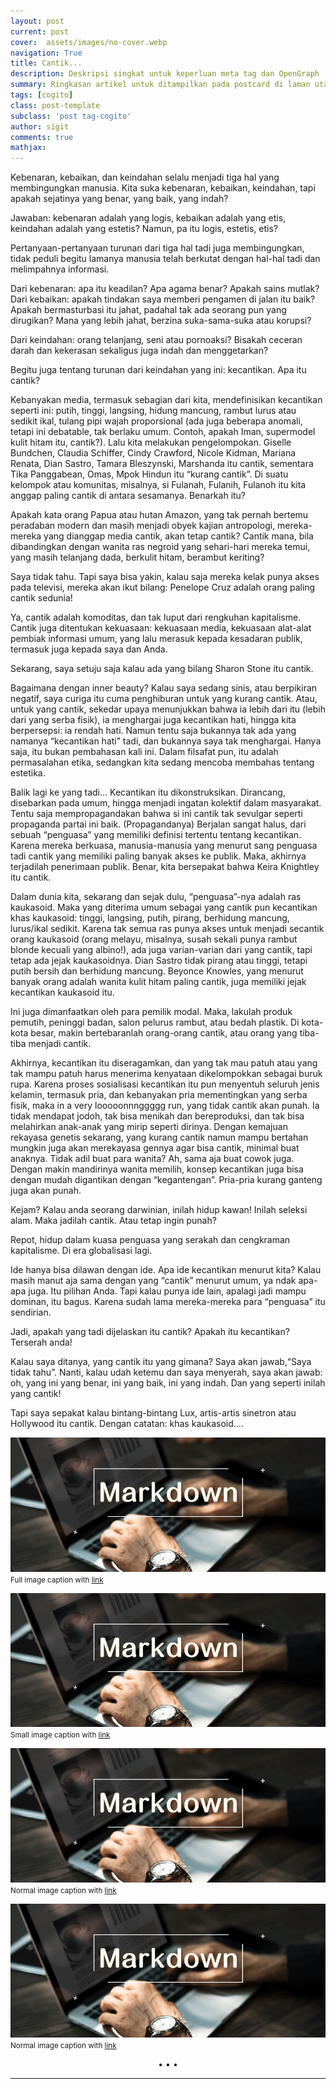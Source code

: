 ```yaml
---
layout: post
current: post
cover:  assets/images/no-cover.webp
navigation: True
title: Cantik...
description: Deskripsi singkat untuk keperluan meta tag dan OpenGraph
summary: Ringkasan artikel untuk ditampilkan pada postcard di laman utama, topik, dan artikel terkait.
tags: [cogito]
class: post-template
subclass: 'post tag-cogito'
author: sigit
comments: true
mathjax:
---
```


Kebenaran, kebaikan, dan keindahan selalu menjadi tiga hal yang membingungkan manusia. Kita suka kebenaran, kebaikan, keindahan, tapi apakah sejatinya yang benar, yang baik, yang indah?

Jawaban: kebenaran adalah yang logis, kebaikan adalah yang etis, keindahan adalah yang estetis? Namun, pa itu logis, estetis, etis?

Pertanyaan-pertanyaan turunan dari tiga hal tadi juga membingungkan, tidak peduli begitu lamanya manusia telah berkutat dengan hal-hal tadi dan melimpahnya informasi.

Dari kebenaran: apa itu keadilan? Apa agama benar? Apakah sains mutlak? Dari kebaikan: apakah tindakan saya memberi pengamen di jalan itu baik? Apakah bermasturbasi itu jahat, padahal tak ada seorang pun yang dirugikan? Mana yang lebih jahat, berzina suka-sama-suka atau korupsi?

Dari keindahan: orang telanjang, seni atau pornoaksi? Bisakah ceceran darah dan kekerasan sekaligus juga indah dan menggetarkan?

Begitu juga tentang turunan dari keindahan yang ini: kecantikan. Apa itu cantik?

Kebanyakan media, termasuk sebagian dari kita, mendefinisikan kecantikan seperti ini: putih, tinggi, langsing, hidung mancung, rambut lurus atau sedikit ikal, tulang pipi wajah proporsional (ada juga beberapa anomali, tetapi ini debatable, tak berlaku umum. Contoh, apakah Iman, supermodel kulit hitam itu, cantik?). Lalu kita melakukan pengelompokan. Giselle Bundchen, Claudia Schiffer, Cindy Crawford, Nicole Kidman, Mariana Renata, Dian Sastro, Tamara Bleszynski, Marshanda itu cantik, sementara Tika Panggabean, Omas, Mpok Hindun itu “kurang cantik”. Di suatu kelompok atau komunitas, misalnya, si Fulanah, Fulanih, Fulanoh itu kita anggap paling cantik di antara sesamanya. Benarkah itu?

Apakah kata orang Papua atau hutan Amazon, yang tak pernah bertemu peradaban modern dan masih menjadi obyek kajian antropologi, mereka-mereka yang dianggap media cantik, akan tetap cantik? Cantik mana, bila dibandingkan dengan wanita ras negroid yang sehari-hari mereka temui, yang masih telanjang dada, berkulit hitam, berambut keriting?

Saya tidak tahu. Tapi saya bisa yakin, kalau saja mereka kelak punya akses pada televisi, mereka akan ikut bilang: Penelope Cruz adalah orang paling cantik sedunia!

Ya, cantik adalah komoditas, dan tak luput dari rengkuhan kapitalisme. Cantik juga ditentukan kekuasaan: kekuasaan media, kekuasaan alat-alat pembiak informasi umum, yang lalu merasuk kepada kesadaran publik, termasuk juga kepada saya dan Anda.

Sekarang, saya setuju saja kalau ada yang bilang Sharon Stone itu cantik.

Bagaimana dengan inner beauty? Kalau saya sedang sinis, atau berpikiran negatif, saya curiga itu cuma penghiburan untuk yang kurang cantik. Atau, untuk yang cantik, sekedar upaya menunjukkan bahwa ia lebih dari itu (lebih dari yang serba fisik), ia menghargai juga kecantikan hati, hingga kita berpersepsi: ia rendah hati. Namun tentu saja bukannya tak ada yang namanya “kecantikan hati” tadi, dan bukannya saya tak menghargai. Hanya saja, itu bukan pembahasan kali ini. Dalam filsafat pun, itu adalah permasalahan etika, sedangkan kita sedang mencoba membahas tentang estetika.

Balik lagi ke yang tadi… Kecantikan itu dikonstruksikan. Dirancang, disebarkan pada umum, hingga menjadi ingatan kolektif dalam masyarakat. Tentu saja mempropagandakan bahwa si ini cantik tak sevulgar seperti propaganda partai ini baik. (Propagandanya) Berjalan sangat halus, dari sebuah “penguasa” yang memiliki definisi tertentu tentang kecantikan. Karena mereka berkuasa, manusia-manusia yang menurut sang penguasa tadi cantik yang memiliki paling banyak akses ke publik. Maka, akhirnya terjadilah penerimaan publik. Benar, kita bersepakat bahwa Keira Knightley itu cantik.

Dalam dunia kita, sekarang dan sejak dulu, “penguasa”-nya adalah ras kaukasoid. Maka yang diterima umum sebagai yang cantik pun kecantikan khas kaukasoid: tinggi, langsing, putih, pirang, berhidung mancung, lurus/ikal sedikit. Karena tak semua ras punya akses untuk menjadi secantik orang kaukasoid (orang melayu, misalnya, susah sekali punya rambut blonde kecuali yang albino!), ada juga varian-varian dari yang cantik, tapi tetap ada jejak kaukasoidnya. Dian Sastro tidak pirang atau tinggi, tetapi putih bersih dan berhidung mancung. Beyonce Knowles, yang menurut banyak orang adalah wanita kulit hitam paling cantik, juga memiliki jejak kecantikan kaukasoid itu.

Ini juga dimanfaatkan oleh para pemilik modal. Maka, lakulah produk pemutih, peninggi badan, salon pelurus rambut, atau bedah plastik. Di kota-kota besar, makin bertebaranlah orang-orang cantik, atau orang yang tiba-tiba menjadi cantik.

Akhirnya, kecantikan itu diseragamkan, dan yang tak mau patuh atau yang tak mampu patuh harus menerima kenyataan dikelompokkan sebagai buruk rupa. Karena proses sosialisasi kecantikan itu pun menyentuh seluruh jenis kelamin, termasuk pria, dan kebanyakan pria mementingkan yang serba fisik, maka in a very looooonnnggggg run, yang tidak cantik akan punah. Ia tidak mendapat jodoh, tak bisa menikah dan bereproduksi, dan tak bisa melahirkan anak-anak yang mirip seperti dirinya. Dengan kemajuan rekayasa genetis sekarang, yang kurang cantik namun mampu bertahan mungkin juga akan merekayasa gennya agar bisa cantik, minimal buat anaknya. Tidak adil buat para wanita? Ah, sama aja buat cowok juga. Dengan makin mandirinya wanita memilih, konsep kecantikan juga bisa dengan mudah digantikan dengan “kegantengan”. Pria-pria kurang ganteng juga akan punah.

Kejam? Kalau anda seorang darwinian, inilah hidup kawan! Inilah seleksi alam. Maka jadilah cantik. Atau tetap ingin punah?

Repot, hidup dalam kuasa penguasa yang serakah dan cengkraman kapitalisme. Di era globalisasi lagi.

Ide hanya bisa dilawan dengan ide. Apa ide kecantikan menurut kita? Kalau masih manut aja sama dengan yang “cantik” menurut umum, ya ndak apa-apa juga. Itu pilihan Anda. Tapi kalau punya ide lain, apalagi jadi mampu dominan, itu bagus. Karena sudah lama mereka-mereka para “penguasa” itu sendirian.

Jadi, apakah yang tadi dijelaskan itu cantik? Apakah itu kecantikan? Terserah anda!

Kalau saya ditanya, yang cantik itu yang gimana? Saya akan jawab,“Saya tidak tahu”. Nanti, kalau udah ketemu dan saya menyerah, saya akan jawab: oh, yang ini yang benar, ini yang baik, ini yang indah. Dan yang seperti inilah yang cantik!

Tapi saya sepakat kalau bintang-bintang Lux, artis-artis sinetron atau Hollywood itu cantik. Dengan catatan: khas kaukasoid….

![ALT text](assets/images/markdown.jpeg#full "Title text example")
<small>Full image caption with [link](https://link)</small>

![ALT Text](assets/images/markdown.jpeg#small "Title text example")
<small>Small image caption with [link](https://link)</small>

[![ALT Text](assets/images/markdown.jpeg "Title text example")](#linkmedia)
<small>Normal image caption with [link](https://link)</small>

![ALT Text](assets/images/markdown.jpeg "Title text example")
<small>Normal image caption with [link](https://link)</small>

<center>•   •   •</center>

---

[^1]: [Nama](www.com)